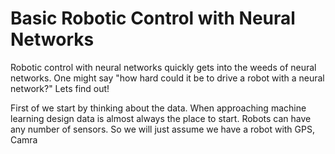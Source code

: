 # Basic Robotic Control with Neural Networks

Robotic control with neural networks quickly gets into the weeds of neural networks. One might say "how hard could it be to drive a robot with a neural network?" Lets find out!

First of we start by thinking about the data. When approaching machine learning design data is almost always the place to start. Robots can have any number of sensors. So we will just assume we have a robot with GPS, Camra

